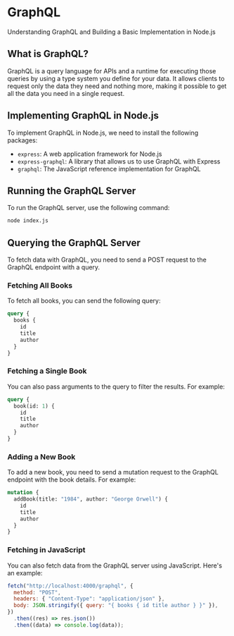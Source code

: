 # GraphQL

Understanding GraphQL and Building a Basic Implementation in Node.js

## What is GraphQL?

GraphQL is a query language for APIs and a runtime for executing those queries by using a type system you define for your data. It allows clients to request only the data they need and nothing more, making it possible to get all the data you need in a single request.

## Implementing GraphQL in Node.js

To implement GraphQL in Node.js, we need to install the following packages:

- `express`: A web application framework for Node.js
- `express-graphql`: A library that allows us to use GraphQL with Express
- `graphql`: The JavaScript reference implementation for GraphQL

## Running the GraphQL Server

To run the GraphQL server, use the following command:

```bash
node index.js
```

## Querying the GraphQL Server

To fetch data with GraphQL, you need to send a POST request to the GraphQL endpoint with a query.

### Fetching All Books

To fetch all books, you can send the following query:

```graphql
query {
  books {
    id
    title
    author
  }
}
```

### Fetching a Single Book

You can also pass arguments to the query to filter the results. For example:

```graphql
query {
  book(id: 1) {
    id
    title
    author
  }
}
```

### Adding a New Book

To add a new book, you need to send a mutation request to the GraphQL endpoint with the book details. For example:

```graphql
mutation {
  addBook(title: "1984", author: "George Orwell") {
    id
    title
    author
  }
}
```

### Fetching in JavaScript

You can also fetch data from the GraphQL server using JavaScript. Here's an example:

```javascript
fetch("http://localhost:4000/graphql", {
  method: "POST",
  headers: { "Content-Type": "application/json" },
  body: JSON.stringify({ query: "{ books { id title author } }" }),
})
  .then((res) => res.json())
  .then((data) => console.log(data));
```
